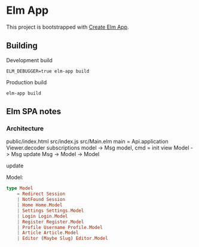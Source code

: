 # Elm App

This project is bootstrapped with [Create Elm App](https://github.com/halfzebra/create-elm-app).

## Building

Development build
```
ELM_DEBUGGER=true elm-app build   
```

Production build
```
elm-app build   
```

## Elm SPA notes

### Architecture
public/index.html
  src/index.js
    src/Main.elm 
        main = Api.application Viewer.decoder
            subscriptions model -> Msg
            model, cmd = init 
            view Model -> Msg
            update Msg -> Model -> Model

update

Model:
```elm
type Model
    = Redirect Session
    | NotFound Session
    | Home Home.Model
    | Settings Settings.Model
    | Login Login.Model
    | Register Register.Model
    | Profile Username Profile.Model
    | Article Article.Model
    | Editor (Maybe Slug) Editor.Model
```